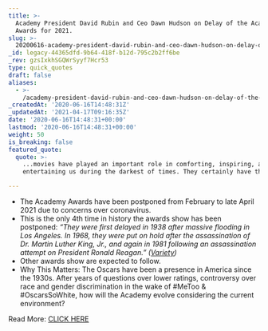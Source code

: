 ```yaml
---
title: >-
  Academy President David Rubin and Ceo Dawn Hudson on Delay of the Academy
  Awards for 2021.
slug: >-
  20200616-academy-president-david-rubin-and-ceo-dawn-hudson-on-delay-of-the-academy-awards-for-2021
_id: legacy-44365dfd-9b64-418f-b12d-795c2b2ff6be
_rev: gzsIxkhSGQWrSyyf7Hcr53
type: quick_quotes
draft: false
aliases:
  - >-
    /academy-president-david-rubin-and-ceo-dawn-hudson-on-delay-of-the-academy-awards-for-2021/
_createdAt: '2020-06-16T14:48:31Z'
_updatedAt: '2021-04-17T09:16:35Z'
date: '2020-06-16T14:48:31+00:00'
lastmod: '2020-06-16T14:48:31+00:00'
weight: 50
is_breaking: false
featured_quote:
  quote: >-
    ...movies have played an important role in comforting, inspiring, and
    entertaining us during the darkest of times. They certainly have this year.

---
```

* The Academy Awards have been postponed from February to late April 2021 due to concerns over coronavirus.
* This is the only 4th time in history the awards show has been postponed: _“They were first delayed in 1938 after massive flooding in Los Angeles. In 1968, they were put on hold after the assassination of Dr. Martin Luther King, Jr., and again in 1981 following an assassination attempt on President Ronald Reagan.” ([Variety](https://variety.com/2020/film/news/oscars-2021-postponed-coronavirus-1234635457/))_
* Other awards show are expected to follow.
* Why This Matters: The Oscars have been a presence in America since the 1930s. After years of questions over lower ratings, controversy over race and gender discrimination in the wake of #MeToo & #OscarsSoWhite, how will the Academy evolve considering the current environment?

Read More: [CLICK HERE](https://variety.com/2020/film/news/oscars-2021-postponed-coronavirus-1234635457/)
